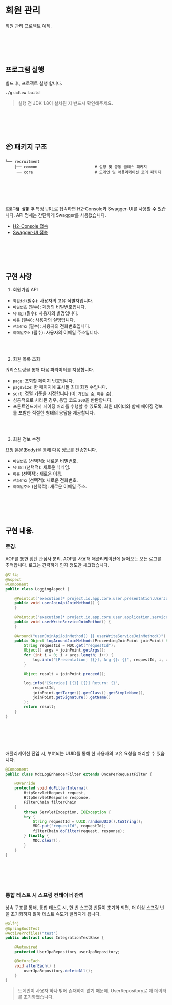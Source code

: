# 회원 관리 

회원 관리 프로젝트 예제. 

<br/><br/><br/><br/>

## 프로그램 실행

빌드 후, 프로젝트 실행 합니다. 

```shell
./gradlew build
```

> 실행 전 JDK 1.8이 설치된 지 반드시 확인해주세요.

<br/><br/><br/><br/>

## 📦 패키지 구조

```shell
└── recruitment
    ├── common                         # 설정 및 공통 클래스 패키지
     ── core                           # 도메인 및 애플리케이션 코어 패키지 
```

<br/><br/><br/><br/>

**`프로그램 실행 후`** 특정 URL로 접속하면 H2-Console과 Swagger-UI를 사용할 수 있습니다. API 명세는 간단하게 Swagger를 사용했습니다.

- [H2-Console 접속](http://localhost:8080/h2-console/)
- [Swagger-UI 접속](http://localhost:8080/swagger-ui/index.html)

<br/><br/><br/><br/>

## 구현 사항

1. 회원가입 API 

- `회원id` (필수): 사용자의 고유 식별자입니다.
- `비밀번호` (필수): 계정의 비밀번호입니다.
- `닉네임` (필수): 사용자의 별명입니다.
- `이름` (필수): 사용자의 실명입니다.
- `전화번호` (필수): 사용자의 전화번호입니다.
- `이메일주소` (필수): 사용자의 이메일 주소입니다.

<br/><br/>

2. 회원 목록 조회

쿼리스트링을 통해 다음 파라미터를 지정합니다.

- `page`: 조회할 페이지 번호입니다.
- `pageSize`: 한 페이지에 표시될 최대 회원 수입니다.
- `sort`: 정렬 기준을 지정합니다 (예: `가입일 순`, `이름 순`).
- 성공적으로 처리된 경우, 응답 코드 `200`을 반환합니다.
- 프론트엔드에서 페이징 처리를 수행할 수 있도록, 회원 데이터와 함께 페이징 정보를 포함한 적절한 형태의 응답을 제공합니다.

<br/><br/>

3. 회원 정보 수정

요청 본문(Body)을 통해 다음 정보를 전송합니다.

- `비밀번호` (선택적): 새로운 비밀번호.
- `닉네임` (선택적): 새로운 닉네임.
- `이름` (선택적): 새로운 이름.
- `전화번호` (선택적): 새로운 전화번호.
- `이메일주소` (선택적): 새로운 이메일 주소.

<br/><br/><br/><br/>

## 구현 내용.

### 로깅.

AOP를 통한 횡단 관심사 분리. AOP를 사용해 애플리케이션에 들어오는 모든 로그를 추적합니다. 로그는 간략하게 인자 정도만 체크했습니다.

```java
@Slf4j
@Aspect
@Component
public class LoggingAspect {

    @Pointcut("execution(* project.io.app.core.user.presentation.UserJoinAPI.join(..))")
    public void userJoinApiJoinMethod() {
    }

    @Pointcut("execution(* project.io.app.core.user.application.service.UserWriteService.join(..))")
    public void userWriteServiceJoinMethod() {
    }

    @Around("userJoinApiJoinMethod() || userWriteServiceJoinMethod()")
    public Object logAroundJoinMethods(ProceedingJoinPoint joinPoint) throws Throwable {
        String requestId = MDC.get("requestId");
        Object[] args = joinPoint.getArgs();
        for (int i = 0; i < args.length; i++) {
            log.info("[Presentation] [{}], Arg {}: {}", requestId, i, args[i]);
        }

        Object result = joinPoint.proceed();

        log.info("[Service] [{}] [{}] Return: {}",
            requestId,
            joinPoint.getTarget().getClass().getSimpleName(),
            joinPoint.getSignature().getName()
        );
        return result;
    }
}
```

<br/><br/><br/><br/>

애플리케이션 진입 시, 부여되는 UUID를 통해 한 사용자의 고유 요청을 처리할 수 있습니다.

```java
@Component
public class MdcLogEnhancerFilter extends OncePerRequestFilter {

    @Override
    protected void doFilterInternal(
        HttpServletRequest request,
        HttpServletResponse response,
        FilterChain filterChain
    )
        throws ServletException, IOException {
        try {
            String requestId = UUID.randomUUID().toString();
            MDC.put("requestId", requestId);
            filterChain.doFilter(request, response);
        } finally {
            MDC.clear();
        }
    }
}
```

<br/><br/><br/><br/>

### 통합 테스트 시 스프링 컨테이너 관리

상속 구조를 통해, 통합 테스트 시, 한 번 스프링 빈들이 초기화 되면, 더 이상 스프링 빈을 초기화하지 않아 테스트 속도가 빨라지게 됩니다. 

```java
@Slf4j
@SpringBootTest
@ActiveProfiles("test")
public abstract class IntegrationTestBase {

    @Autowired
    protected UserJpaRepository userJpaRepository;

    @BeforeEach
    void afterEach() {
        userJpaRepository.deleteAll();
    }
}
```

> 도메인이 사용자 하나 밖에 존재하지 않기 때문에, UserRepository로 매 데이터를 초기화했습니다.
